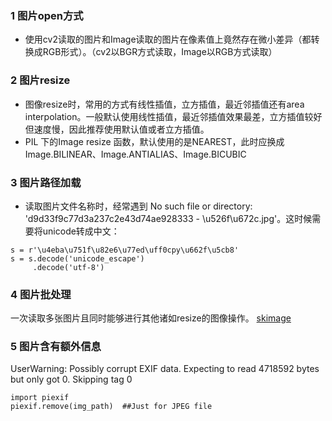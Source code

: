 ### 1 图片open方式
* 使用cv2读取的图片和Image读取的图片在像素值上竟然存在微小差异（都转换成RGB形式）。（cv2以BGR方式读取，Image以RGB方式读取）<br>
### 2 图片resize 
* 图像resize时，常用的方式有线性插值，立方插值，最近邻插值还有area interpolation。一般默认使用线性插值，最近邻插值效果最差，立方插值较好但速度慢，因此推荐使用默认值或者立方插值。<br>
* PIL 下的Image resize 函数，默认使用的是NEAREST，此时应换成Image.BILINEAR、Image.ANTIALIAS、Image.BICUBIC

### 3 图片路径加载
* 读取图片文件名称时，经常遇到 No such file or directory: 'd9d33f9c77d3a237c2e43d74ae928333 - \\u526f\\u672c.jpg'。这时候需要将unicode转成中文：
```
s = r'\u4eba\u751f\u82e6\u77ed\uff0cpy\u662f\u5cb8'
s = s.decode('unicode_escape')
     .decode('utf-8')
```

### 4 图片批处理
一次读取多张图片且同时能够进行其他诸如resize的图像操作。
[skimage](https://www.cnblogs.com/denny402/p/5123772.html)

### 5 图片含有额外信息
UserWarning: Possibly corrupt EXIF data.  Expecting to read 4718592 bytes but only got 0. Skipping tag 0
```
import piexif
piexif.remove(img_path)  ##Just for JPEG file 
```
